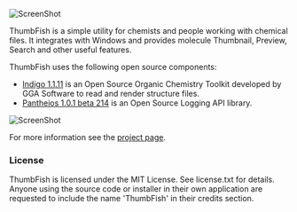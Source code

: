![ScreenShot](https://raw.githubusercontent.com/abhimanyusirohi/ThumbFish/master/TFShellExt/About.bmp)

ThumbFish is a simple utility for chemists and people working with chemical files. It integrates with Windows and provides molecule Thumbnail, Preview, Search and other useful features.   

ThumbFish uses the following open source components:
* [Indigo 1.1.11](http://www.ggasoftware.com/opensource/indigo) is an Open Source Organic Chemistry Toolkit developed by GGA Software to read and render structure files.
* [Pantheios 1.0.1 beta 214](http://pantheios.org) is an Open Source Logging API library.

![ScreenShot](https://raw.githubusercontent.com/abhimanyusirohi/ThumbFish/gh-pages/images/preview2.png)

For more information see the [project page](http://abhimanyusirohi.github.io/ThumbFish/).

### License

ThumbFish is licensed under the MIT License. See license.txt for details. Anyone using the source code or installer in their own application are requested to include the name 'ThumbFish' in their credits section.
